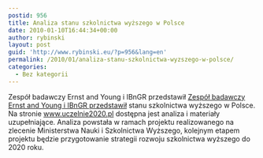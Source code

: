 ```yaml
---
postid: 956
title: Analiza stanu szkolnictwa wyższego w Polsce
date: 2010-01-10T16:44:34+00:00
author: rybinski
layout: post
guid: 'http://www.rybinski.eu/?p=956&lang=en'
permalink: /2010/01/analiza-stanu-szkolnictwa-wyzszego-w-polsce/
categories:
  - Bez kategorii
---
```

Zespół badawczy Ernst and Young i IBnGR przedstawił [Zespół badawczy Ernst and Young i IBnGR przedstawił](http://resources.rybinski.eu/resources/viewResource:9b419368-fdfd-11de-9f34-001b24eff4d8) stanu szkolnictwa wyższego w Polsce. Na stronie www.uczelnie2020.pl dostępna jest analiza i materiały uzupełniające. Analiza powstała w ramach projektu realizowanego na zlecenie Ministerstwa Nauki i Szkolnictwa Wyższego, kolejnym etapem projektu będzie przygotowanie strategii rozwoju szkolnictwa wyższego do 2020 roku.
